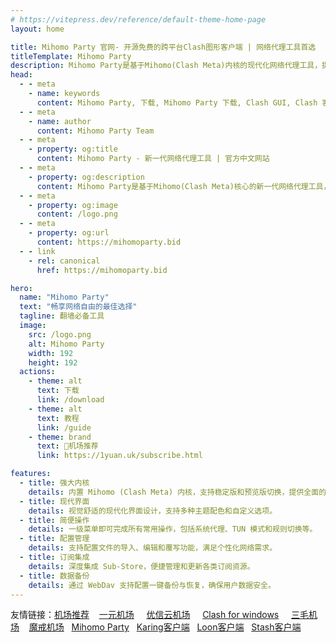 ```yaml
---
# https://vitepress.dev/reference/default-theme-home-page
layout: home

title: Mihomo Party 官网- 开源免费的跨平台Clash图形客户端 | 网络代理工具首选
titleTemplate: Mihomo Party
description: Mihomo Party是基于Mihomo(Clash Meta)内核的现代化网络代理工具，提供强大内核、简洁界面和便捷操作。支持Windows、macOS和Linux，具备TUN模式、配置管理、订阅集成和数据备份等功能，是您畅享网络自由的理想选择。
head:
  - - meta
    - name: keywords
      content: Mihomo Party, 下载, Mihomo Party 下载, Clash GUI, Clash 客户端, 开源, 免费, 跨平台, Windows, macOS, Linux, 代理工具, Proxy GUI, Clash Meta, Tauri, 网络代理
  - - meta
    - name: author
      content: Mihomo Party Team
  - - meta
    - property: og:title
      content: Mihomo Party - 新一代网络代理工具 | 官方中文网站
  - - meta
    - property: og:description
      content: Mihomo Party是基于Mihomo(Clash Meta)核心的新一代网络代理工具，界面简洁清晰，功能强大，支持Windows、macOS和Linux等所有主要桌面操作系统。
  - - meta
    - property: og:image
      content: /logo.png
  - - meta
    - property: og:url
      content: https://mihomoparty.bid
  - - link
    - rel: canonical
      href: https://mihomoparty.bid

hero:
  name: "Mihomo Party"
  text: "畅享网络自由的最佳选择"
  tagline: 翻墙必备工具
  image:
    src: /logo.png
    alt: Mihomo Party
    width: 192
    height: 192
  actions:
    - theme: alt
      text: 下载
      link: /download
    - theme: alt
      text: 教程
      link: /guide
    - theme: brand
      text: 🎉机场推荐
      link: https://1yuan.uk/subscribe.html

features:
  - title: 强大内核
    details: 内置 Mihomo (Clash Meta) 内核，支持稳定版和预览版切换，提供全面的代理功能。
  - title: 现代界面
    details: 视觉舒适的现代化界面设计，支持多种主题配色和自定义选项。
  - title: 简便操作
    details: 一级菜单即可完成所有常用操作，包括系统代理、TUN 模式和规则切换等。
  - title: 配置管理
    details: 支持配置文件的导入、编辑和覆写功能，满足个性化网络需求。
  - title: 订阅集成
    details: 深度集成 Sub-Store，便捷管理和更新各类订阅资源。
  - title: 数据备份
    details: 通过 WebDav 支持配置一键备份与恢复，确保用户数据安全。
---
```


友情链接：<a href="https://jichangtuijian.uk" target="_blank">机场推荐</a> &nbsp; &nbsp;<a href="https://一元.live" target="_blank">一元机场</a> &nbsp; &nbsp;   <a href="https://优信云.site" target="_blank">优信云机场</a> &nbsp; &nbsp;   <a href="https://www.clashcn.org" target="_blank">Clash for windows</a> &nbsp; &nbsp; <a href="https://3mao.bid" target="_blank">三毛机场</a> &nbsp; &nbsp;<a href="https://mojie.uk" target="_blank">魔戒机场</a>&nbsp; &nbsp;<a href="https://mihomoparty.bid" target="_blank">Mihomo Party</a>&nbsp; &nbsp;<a href="https://karing.uk" target="_blank">Karing客户端</a>&nbsp; &nbsp;<a href="https://nsloon.uk" target="_blank">Loon客户端</a>&nbsp; &nbsp;<a href="https://stashapp.uk" target="_blank">Stash客户端</a>

<style>
:root {
  --vp-home-hero-name-color: transparent;
  --vp-home-hero-name-background: -webkit-linear-gradient(120deg, #bd34fe 30%, #41d1ff);

  --vp-home-hero-image-background-image: linear-gradient(-45deg, #bd34fe 50%, #47caff 50%);
  --vp-home-hero-image-filter: blur(44px);
}

@media (min-width: 640px) {
  :root {
    --vp-home-hero-image-filter: blur(56px);
  }
}

@media (min-width: 960px) {
  :root {
    --vp-home-hero-image-filter: blur(68px);
  }
}
</style>

<Confetti />